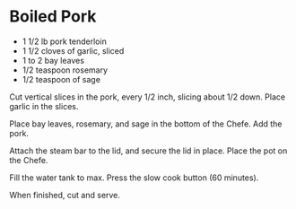 # Boiled Pork

* 1 1/2 lb pork tenderloin
* 1 1/2 cloves of garlic, sliced
* 1 to 2 bay leaves
* 1/2 teaspoon rosemary
* 1/2 teaspoon of sage

Cut vertical slices in the pork, every 1/2 inch, slicing about 1/2 down.  Place garlic in the slices.

Place bay leaves, rosemary, and sage in the bottom of the Chefe.  Add the pork.

Attach the steam bar to the lid, and secure the lid in place. Place the pot on the Chefe.

Fill the water tank to max. Press the slow cook button (60 minutes).

When finished, cut and serve.

